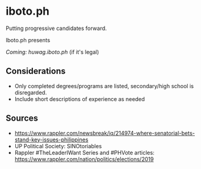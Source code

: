 # iboto.ph
Putting progressive candidates forward.

Iboto.ph presents 

_Coming: huwag.iboto.ph_ (if it's legal)


## Considerations
* Only completed degrees/programs are listed, secondary/high school is disregarded.
* Include short descriptions of experience as needed

## Sources
* https://www.rappler.com/newsbreak/iq/214974-where-senatorial-bets-stand-key-issues-philippines
* UP Political Society: SINOtoriables
* Rappler #TheLeaderIWant Series and #PHVote articles: https://www.rappler.com/nation/politics/elections/2019